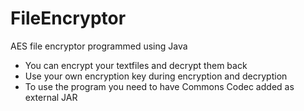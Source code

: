 # FileEncryptor

AES file encryptor programmed using Java

- You can encrypt your textfiles and decrypt them back
- Use your own encryption key during encryption and decryption
- To use the program you need to have Commons Codec added as external JAR


